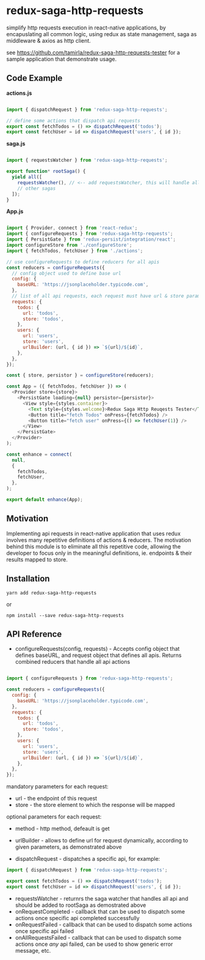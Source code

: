 # redux-saga-http-requests

simplify http requests execution in react-native applications, by encapuslating all common logic, using redux as state management, saga as middleware &amp; axios as http client.

see https://github.com/tamirla/redux-saga-http-requests-tester for a sample application that demonstrate usage.

## Code Example

**actions.js**

```js

import { dispatchRequest } from 'redux-saga-http-requests';

// define some actions that dispatch api requests
export const fetchTodos = () => dispatchRequest('todos');
export const fetchUser = id => dispatchRequest('users', { id });

```

**saga.js**

```js

import { requestsWatcher } from 'redux-saga-http-requests';

export function* rootSaga() {
  yield all([
    requestsWatcher(), // <-- add requestsWatcher, this will handle all requests
    // other sagas
  ]);
}

```

**App.js**

```js

import { Provider, connect } from 'react-redux';
import { configureRequests } from 'redux-saga-http-requests';
import { PersistGate } from 'redux-persist/integration/react';
import configureStore from './configureStore';
import { fetchTodos, fetchUser } from './actions';

// use configureRequests to define reducers for all apis 
const reducers = configureRequests({
  // config object used to define base url
  config: {
    baseURL: 'https://jsonplaceholder.typicode.com',
  },
  // list of all api requests, each request must have url & store params, and may have some other optional params, see below
  requests: {
    todos: {
      url: 'todos',
      store: 'todos',
    },
    users: {
      url: 'users',
      store: 'users',
      urlBuilder: (url, { id }) => `${url}/${id}`,
    },
  },
});

const { store, persistor } = configureStore(reducers);

const App = ({ fetchTodos, fetchUser }) => (
  <Provider store={store}>
    <PersistGate loading={null} persistor={persistor}>
      <View style={styles.container}>
        <Text style={styles.welcome}>Redux Saga Http Reuqests Tester</Text>
        <Button title="fetch Todos" onPress={fetchTodos} />
        <Button title="fetch user" onPress={() => fetchUser(1)} />
      </View>
    </PersistGate>
  </Provider>
);

const enhance = connect(
  null,
  {
    fetchTodos,
    fetchUser,
  },
);

export default enhance(App);

```

## Motivation

Implementing api requests in react-native application that uses redux involves many repetitive definitions of actions & reducers. The motivation behind this module is to eliminate all this repetitive code, allowing the developer to focus only in the meaningful definitions, ie. endpoints & their results mapped to store.

## Installation
```
yarn add redux-saga-http-requests
```
or 
```
npm install --save redux-saga-http-requests
```
## API Reference

* configureRequests(config, requests) - Accepts config object that defines baseURL, and request object that defines all apis. Returns combined reducers that handle all api actions 

```js

import { configureRequests } from 'redux-saga-http-requests';

const reducers = configureRequests({
  config: {
    baseURL: 'https://jsonplaceholder.typicode.com',
  },
  requests: {
    todos: {
      url: 'todos',
      store: 'todos',
    },
    users: {
      url: 'users',
      store: 'users',
      urlBuilder: (url, { id }) => `${url}/${id}`,
    },
  },
});

```

mandatory parameters for each request:

* url - the endpoint of this request
* store - the store element to which the response will be mapped

optional parameters for each request:

* method - http method, defeault is get
* urlBuilder - allows to define url for request dynamically, according to given parameters, as demonstrated above

* dispatchRequest - dispatches a specific api, for example:
```js
import { dispatchRequest } from 'redux-saga-http-requests';

export const fetchTodos = () => dispatchRequest('todos');
export const fetchUser = id => dispatchRequest('users', { id });

```

* requestsWatcher - returnrs the saga watcher that handles all api and should be added to rootSaga as demostrated above
* onRequestCompleted - callback that can be used to dispatch some actions once specific api completed successfully
* onRequestFailed - callback that can be used to dispatch some actions once specific api failed
* onAllRequestsFailed - callback that can be used to dispatch some actions once *any* api failed, can be used to show generic error message, etc.
